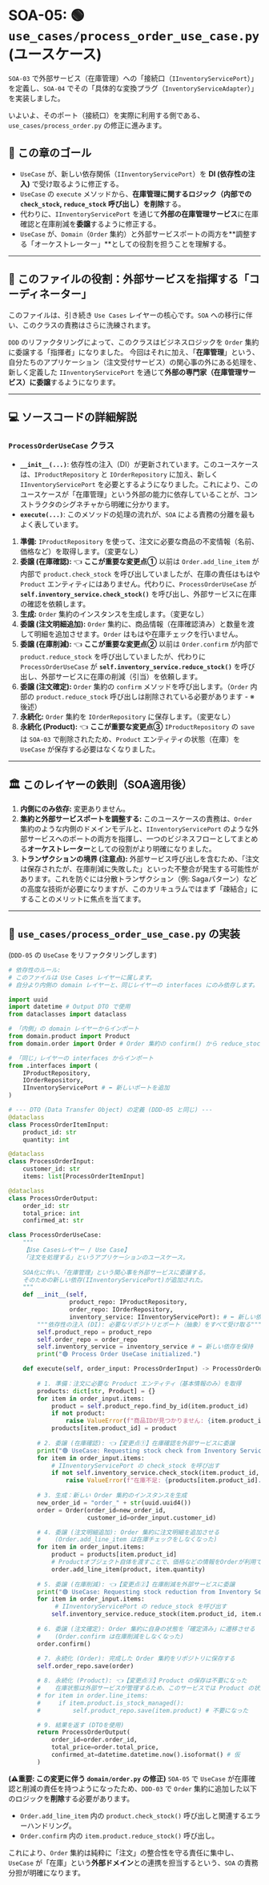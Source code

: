 # SOA-05: 🟢 `use_cases/process_order_use_case.py` (ユースケース)

`SOA-03` で外部サービス（在庫管理）への「接続口（`IInventoryServicePort`）」を定義し、`SOA-04` でその「具体的な変換プラグ（`InventoryServiceAdapter`）」を実装しました。

いよいよ、そのポート（接続口）を実際に利用する側である、`use_cases/process_order.py` の修正に進みます。

## 🎯 この章のゴール

  * `UseCase` が、新しい依存関係（`IInventoryServicePort`）を **DI (依存性の注入)** で受け取るように修正する。
  * `UseCase` の `execute` メソッドから、**在庫管理に関するロジック（内部での `check_stock`, `reduce_stock` 呼び出し）を削除**する。
  * 代わりに、`IInventoryServicePort` を通じて**外部の在庫管理サービス**に在庫確認と在庫削減を**委譲**するように修正する。
  * `UseCase` が、`Domain`（`Order` 集約）と外部サービスポートの両方を\*\*調整する「オーケストレーター」\*\*としての役割を担うことを理解する。

-----

## 🎼 このファイルの役割：外部サービスを指揮する「コーディネーター」

このファイルは、引き続き `Use Cases` レイヤーの核心です。`SOA` への移行に伴い、このクラスの責務はさらに洗練されます。

`DDD` のリファクタリングによって、このクラスはビジネスロジックを `Order` 集約に委譲する「指揮者」になりました。
今回はそれに加え、「**在庫管理**」という、自分たちのアプリケーション（注文受付サービス）の関心事の外にある処理を、新しく定義した `IInventoryServicePort` を通じて**外部の専門家（在庫管理サービス）に委譲**するようになります。

-----

## 💻 ソースコードの詳細解説

### `ProcessOrderUseCase` クラス

  * **`__init__(...)`**:
    依存性の注入（DI）が更新されています。このユースケースは、`IProductRepository` と `IOrderRepository` に加え、新しく `IInventoryServicePort` を必要とするようになりました。これにより、このユースケースが「在庫管理」という外部の能力に依存していることが、コンストラクタのシグネチャから明確に分かります。
  * **`execute(...)`**:
    このメソッドの処理の流れが、`SOA` による責務の分離を最もよく表しています。

<!-- end list -->

1.  **準備:** `IProductRepository` を使って、注文に必要な商品の不変情報（名前、価格など）を取得します。（変更なし）
2.  **委譲 (在庫確認):** 👈 **ここが重要な変更点①**
    以前は `Order.add_line_item` が内部で `product.check_stock` を呼び出していましたが、在庫の責任はもはや `Product` エンティティにはありません。代わりに、`ProcessOrderUseCase` が **`self.inventory_service.check_stock()`** を呼び出し、外部サービスに在庫の確認を依頼します。
3.  **生成:** `Order` 集約のインスタンスを生成します。（変更なし）
4.  **委譲 (注文明細追加):** `Order` 集約に、商品情報（在庫確認済み）と数量を渡して明細を追加させます。`Order` はもはや在庫チェックを行いません。
5.  **委譲 (在庫削減):** 👈 **ここが重要な変更点②**
    以前は `Order.confirm` が内部で `product.reduce_stock` を呼び出していましたが、代わりに `ProcessOrderUseCase` が **`self.inventory_service.reduce_stock()`** を呼び出し、外部サービスに在庫の削減（引当）を依頼します。
6.  **委譲 (注文確定):** `Order` 集約の `confirm` メソッドを呼び出します。（`Order` 内部の `product.reduce_stock` 呼び出しは削除されている必要があります - ※後述）
7.  **永続化:** `Order` 集約を `IOrderRepository` に保存します。（変更なし）
8.  **永続化 (Product):** 👈 **ここが重要な変更点③**
    `IProductRepository` の `save` は `SOA-03` で削除されたため、`Product` エンティティの状態（在庫）を `UseCase` が保存する必要はなくなりました。

-----

## 🏛️ このレイヤーの鉄則（SOA適用後）

1.  **内側にのみ依存:** 変更ありません。
2.  **集約と外部サービスポートを調整する:**
    このユースケースの責務は、`Order` 集約のような内側のドメインモデルと、`IInventoryServicePort` のような外部サービスへのポートの両方を指揮し、一つのビジネスフローとしてまとめる**オーケストレーター**としての役割がより明確になりました。
3.  **トランザクションの境界 (注意点):**
    外部サービス呼び出しを含むため、「注文は保存されたが、在庫削減に失敗した」といった不整合が発生する可能性があります。これを防ぐには分散トランザクション（例: Sagaパターン）などの高度な技術が必要になりますが、このカリキュラムではまず「疎結合」にすることのメリットに焦点を当てます。

-----

## 📄 `use_cases/process_order_use_case.py` の実装

(`DDD-05` の `UseCase` をリファクタリングします)

```python:use_cases/process_order_use_case.py
# 依存性のルール:
# このファイルは Use Cases レイヤーに属します。
# 自分より内側の domain レイヤーと、同じレイヤーの interfaces にのみ依存します。

import uuid
import datetime # Output DTO で使用
from dataclasses import dataclass

# 「内側」の domain レイヤーからインポート
from domain.product import Product
from domain.order import Order # Order 集約の confirm() から reduce_stock() 呼び出しを削除する必要あり

# 「同じ」レイヤーの interfaces からインポート
from .interfaces import (
    IProductRepository, 
    IOrderRepository, 
    IInventoryServicePort # ⬅️ 新しいポートを追加
)

# --- DTO (Data Transfer Object) の定義 (DDD-05 と同じ) ---
@dataclass
class ProcessOrderItemInput:
    product_id: str
    quantity: int

@dataclass
class ProcessOrderInput:
    customer_id: str
    items: list[ProcessOrderItemInput]

@dataclass
class ProcessOrderOutput:
    order_id: str
    total_price: int
    confirmed_at: str

class ProcessOrderUseCase:
    """
    【Use Casesレイヤー / Use Case】
    「注文を処理する」というアプリケーションのユースケース。
    
    SOA化に伴い、「在庫管理」という関心事を外部サービスに委譲する。
    そのための新しい依存(IInventoryServicePort)が追加された。
    """
    def __init__(self,
                 product_repo: IProductRepository,
                 order_repo: IOrderRepository,
                 inventory_service: IInventoryServicePort): # ⬅️ 新しい依存を追加
        """依存性の注入 (DI): 必要なリポジトリとポート（抽象）をすべて受け取る"""
        self.product_repo = product_repo
        self.order_repo = order_repo
        self.inventory_service = inventory_service # ⬅️ 新しい依存を保持
        print("🟢 Process Order UseCase initialized.")

    def execute(self, order_input: ProcessOrderInput) -> ProcessOrderOutput:
        
        # 1. 準備：注文に必要な Product エンティティ（基本情報のみ）を取得
        products: dict[str, Product] = {}
        for item in order_input.items:
            product = self.product_repo.find_by_id(item.product_id)
            if not product:
                raise ValueError(f"商品IDが見つかりません: {item.product_id}")
            products[item.product_id] = product
            
        # 2. 委譲 (在庫確認): 👈【変更点①】在庫確認を外部サービスに委譲
        print("🟢 UseCase: Requesting stock check from Inventory Service Port.")
        for item in order_input.items:
            # IInventoryServicePort の check_stock を呼び出す
            if not self.inventory_service.check_stock(item.product_id, item.quantity):
                raise ValueError(f"在庫不足: {products[item.product_id].name}")
        
        # 3. 生成：新しい Order 集約のインスタンスを生成
        new_order_id = "order_" + str(uuid.uuid4())
        order = Order(order_id=new_order_id, 
                      customer_id=order_input.customer_id)

        # 4. 委譲 (注文明細追加): Order 集約に注文明細を追加させる
        #    (Order.add_line_item は在庫チェックをしなくなった)
        for item in order_input.items:
            product = products[item.product_id]
            # Productオブジェクト自体を渡すことで、価格などの情報をOrderが利用できるようにする
            order.add_line_item(product, item.quantity) 
        
        # 5. 委譲 (在庫削減): 👈【変更点②】在庫削減を外部サービスに委譲
        print("🟢 UseCase: Requesting stock reduction from Inventory Service Port.")
        for item in order_input.items:
             # IInventoryServicePort の reduce_stock を呼び出す
            self.inventory_service.reduce_stock(item.product_id, item.quantity)
            
        # 6. 委譲 (注文確定): Order 集約に自身の状態を「確定済み」に遷移させる
        #    (Order.confirm は在庫削減をしなくなった)
        order.confirm() 
        
        # 7. 永続化 (Order): 完成した Order 集約をリポジトリに保存する
        self.order_repo.save(order)

        # 8. 永続化 (Product): 👈【変更点③】Product の保存は不要になった
        #    在庫状態は外部サービスが管理するため、このサービスでは Product の状態を保存しない。
        # for item in order.line_items:
        #     if item.product.is_stock_managed():
        #         self.product_repo.save(item.product) # 不要になった

        # 9. 結果を返す (DTOを使用)
        return ProcessOrderOutput(
            order_id=order.order_id,
            total_price=order.total_price,
            confirmed_at=datetime.datetime.now().isoformat() # 仮
        )

```

**(⚠️重要: この変更に伴う `domain/order.py` の修正)**
`SOA-05` で `UseCase` が在庫確認と削減の責任を持つようになったため、`DDD-03` で `Order` 集約に追加した以下のロジックを**削除**する必要があります。

  * `Order.add_line_item` 内の `product.check_stock()` 呼び出しと関連するエラーハンドリング。
  * `Order.confirm` 内の `item.product.reduce_stock()` 呼び出し。

これにより、`Order` 集約は純粋に「注文」の整合性を守る責任に集中し、`UseCase` が「在庫」という**外部ドメイン**との連携を担当するという、`SOA` の責務分担が明確になります。